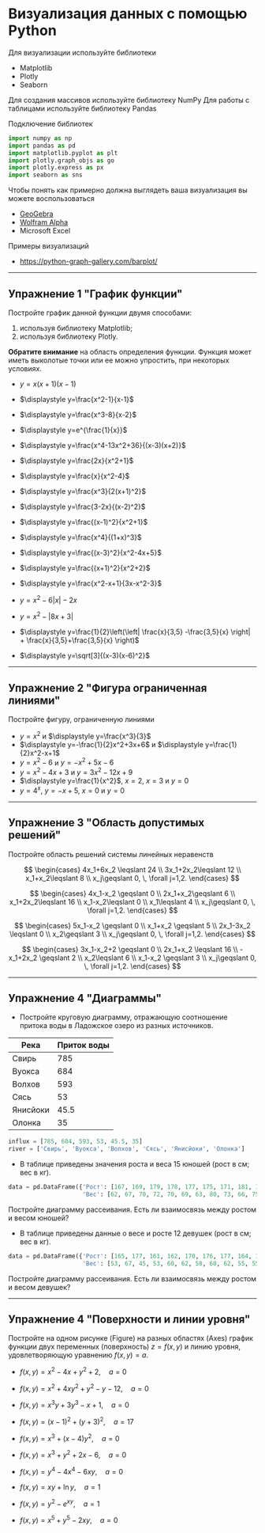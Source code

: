 # Визуализация данных с помощью Python

Для визуализации используйте библиотеки
* Matplotlib
* Plotly
* Seaborn


Для создания массивов используйте библиотеку NumPy
Для работы с таблицами используйте библиотеку Pandas

Подключение библиотек
```python
import numpy as np
import pandas as pd
import matplotlib.pyplot as plt
import plotly.graph_objs as go
import plotly.express as px
import seaborn as sns
```

Чтобы понять как примерно должна выглядеть ваша визуализация вы можете воспользоваться 

* [GeoGebra](https://www.geogebra.org/)
* [Wolfram Alpha](https://www.wolframalpha.com/)
* Microsoft Excel

Примеры визуализаций 
* https://python-graph-gallery.com/barplot/

---

## Упражнение 1 "График функции"

Постройте график данной функции двумя способами: 
1) используя библиотеку Matplotlib; 
2) используя библиотеку Plotly. 

**Обратите внимание** на область определения функции. Функция может иметь выколотые точки или ее можно упростить, при некоторых условиях. 

* $\displaystyle y=x(x+1)(x-1)$
* $\displaystyle y=\frac{x^2-1}{x-1}$
* $\displaystyle y=\frac{x^3-8}{x-2}$

* $\displaystyle y=e^{\frac{1}{x}}$
* $\displaystyle y=\frac{x^4-13x^2+36}{(x-3)(x+2)}$
* $\displaystyle y=\frac{2x}{x^2+1}$
* $\displaystyle y=\frac{x}{x^2-4}$
* $\displaystyle y=\frac{x^3}{2(x+1)^2}$
* $\displaystyle y=\frac{3-2x}{(x-2)^2}$
* $\displaystyle y=\frac{(x-1)^2}{x^2+1}$
* $\displaystyle y=\frac{x^4}{(1+x)^3}$
* $\displaystyle y=\frac{(x-3)^2}{x^2-4x+5}$
* $\displaystyle y=\frac{(x+1)^2}{x^2+2}$
* $\displaystyle y=\frac{x^2-x+1}{3x-x^2-3}$
* $\displaystyle y=x^2-6|x|-2x$
* $\displaystyle y=x^2-|8x+3|$
* $\displaystyle y=\frac{1}{2}\left(\left| \frac{x}{3,5} -\frac{3,5}{x} \right| + \frac{x}{3,5}+\frac{3,5}{x} \right)$
* $\displaystyle y=\sqrt[3]{(x-3)(x-6)^2}$

---

## Упражнение 2 "Фигура ограниченная линиями"

Постройте фигуру, ограниченную линиями

* $\displaystyle y=x^2$ и $\displaystyle y=\frac{x^3}{3}$
* $\displaystyle y=-\frac{1}{2}x^2+3x+6$ и $\displaystyle y=\frac{1}{2}x^2-x+1$
* $\displaystyle y=x^2-6$ и $\displaystyle y=-x^2+5x-6$
* $\displaystyle y=x^2-4x+3$ и $\displaystyle y=3x^2-12x+9$
* $\displaystyle y=\frac{1}{x^2}$, $x=2$, $x=3$ и $y=0$
* $\displaystyle y=4^x$, $y=-x+5$, $x=0$ и $y=0$

---

## Упражнение 3 "Область допустимых решений"

Постройте область решений системы линейных неравенств
 
$$
 \begin{cases}
   4x_1+6x_2 \leqslant 24 
   \\
   3x_1+2x_2\leqslant 12
   \\
   x_1+x_2\leqslant 8
   \\
   x_j\geqslant 0, \, \forall j=1,2.
 \end{cases}
$$
 
$$
\begin{cases}
   4x_1-x_2 \geqslant 0 
   \\
   2x_1+x_2\geqslant 6
   \\
   x_1+2x_2\leqslant 16
   \\
   x_1-x_2\leqslant 0
   \\
   x_1\leqslant 4
   \\
   x_j\geqslant 0, \, \forall j=1,2.
 \end{cases}
$$

$$
\begin{cases}
   5x_1-x_2 \geqslant 0 
   \\
   x_1+x_2 \geqslant 5
   \\
   2x_1-3x_2 \leqslant 0
   \\
   x_2\geqslant 3
   \\
   x_j\geqslant 0, \, \forall j=1,2.
\end{cases}
$$

$$
\begin{cases}
   3x_1-x_2+2 \geqslant 0 
   \\
   2x_1+x_2 \leqslant 16
   \\
   -x_1+2x_2 \geqslant 2
   \\
   x_2\leqslant 6
   \\
   x_1-x_2 \geqslant 3
   \\
   x_j\geqslant 0, \, \forall j=1,2.
\end{cases}
$$

---

## Упражнение 4 "Диаграммы"

* Постройте круговую диаграмму, отражающую соотношение притока воды в Ладожское озеро из разных источников.

| Река     | Приток воды |
| -------- | ----------- |
| Свирь    |     785     |
| Вуокса   |     684     |
| Волхов   |     593     |
| Сясь     |      53     |
| Янисйоки |     45.5    |
| Олонка   |      35     |

```python
influx = [785, 684, 593, 53, 45.5, 35]
river = ['Свирь', 'Вуокса', 'Волхов', 'Сясь', 'Янисйоки', 'Олонка']
```

* В таблице приведены значения роста и веса 15 юношей (рост в см; вес в кг).
```python
data = pd.DataFrame({'Рост': [167, 169, 179, 178, 177, 175, 171, 181, 174, 175, 180, 174, 172, 178, 171], 
                     'Вес': [62, 67, 70, 72, 70, 69, 63, 80, 73, 66, 75, 70, 67, 74, 66] })
```
Постройте диаграмму рассеивания. Есть ли взаимосвязь между ростом и весом юношей?


* В таблице приведены данные о весе и росте 12 девушек (рост в см; вес в кг).
```python
data = pd.DataFrame({'Рост': [165, 177, 161, 162, 170, 176, 177, 164, 166, 161, 169, 159], 
                     'Вес': [53, 67, 45, 53, 60, 62, 58, 60, 62, 55, 55, 49] })
```
Постройте диаграмму рассеивания. Есть ли взаимосвязь между ростом и весом девушек?

---

## Упражнение 4 "Поверхности и линии уровня"

Постройте на одном рисунке (Figure) на разных областях (Axes) график функции двух переменных (поверхность) $z=f(x,y)$ и линию уровня, удовлетворяющую уравнению $f(x,y)=a$.
     
* $f(x,y)=x^2-4x+y^2+2, \quad a=0$

* $f(x,y)=x^2+4xy^2+y^2-y-12, \quad a=0$

* $f(x,y)=x^3y+3y^3-x+1, \quad a=0$

* $f(x,y)=(x-1)^2+(y+3)^2, \quad a=17$

* $f(x,y)=x^3+(x-4)y^2, \quad a=0$

* $f(x,y)=x^3+y^2+2x-6, \quad a=0$

* $f(x,y)=y^4-4x^4-6xy, \quad a=0$

* $f(x,y)=xy+\ln y, \quad a=1$

* $f(x,y)=y^2-e^{xy}, \quad a=1$

* $f(x,y)=x^5+y^5-2xy, \quad a=0$
 